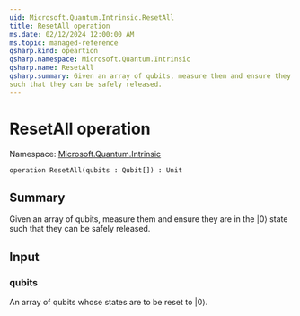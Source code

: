 ```yaml
---
uid: Microsoft.Quantum.Intrinsic.ResetAll
title: ResetAll operation
ms.date: 02/12/2024 12:00:00 AM
ms.topic: managed-reference
qsharp.kind: opeartion
qsharp.namespace: Microsoft.Quantum.Intrinsic
qsharp.name: ResetAll
qsharp.summary: Given an array of qubits, measure them and ensure they are in the |0⟩ state
such that they can be safely released.
---
```


# ResetAll operation

Namespace: [Microsoft.Quantum.Intrinsic](xref:Microsoft.Quantum.Intrinsic)

```qsharp
operation ResetAll(qubits : Qubit[]) : Unit
```

## Summary
Given an array of qubits, measure them and ensure they are in the |0⟩ state
such that they can be safely released.

## Input
### qubits
An array of qubits whose states are to be reset to |0⟩.
